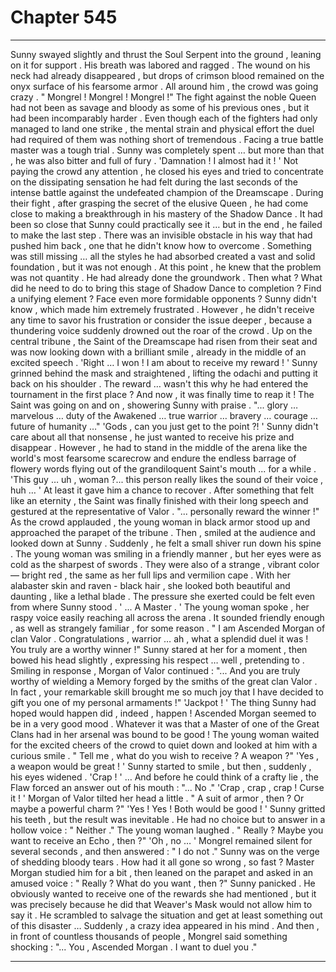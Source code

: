 
# Chapter 545


---

Sunny swayed slightly and thrust the Soul Serpent into the ground , leaning on it for support . His breath was labored and ragged . The wound on his neck had already disappeared , but drops of crimson blood remained on the onyx surface of his fearsome armor .
All around him , the crowd was going crazy .
" Mongrel ! Mongrel ! Mongrel !"
The fight against the noble Queen had not been as savage and bloody as some of his previous ones , but it had been incomparably harder . Even though each of the fighters had only managed to land one strike , the mental strain and physical effort the duel had required of them was nothing short of tremendous . Facing a true battle master was a tough trial .
Sunny was completely spent … but more than that , he was also bitter and full of fury .
'Damnation ! I almost had it ! '
Not paying the crowd any attention , he closed his eyes and tried to concentrate on the dissipating sensation he had felt during the last seconds of the intense battle against the undefeated champion of the Dreamscape .
During their fight , after grasping the secret of the elusive Queen , he had come close to making a breakthrough in his mastery of the Shadow Dance . It had been so close that Sunny could practically see it … but in the end , he failed to make the last step . There was an invisible obstacle in his way that had pushed him back , one that he didn't know how to overcome .
Something was still missing … all the styles he had absorbed created a vast and solid foundation , but it was not enough . At this point , he knew that the problem was not quantity . He had already done the groundwork . Then what ? What did he need to do to bring this stage of Shadow Dance to completion ? Find a unifying element ? Face even more formidable opponents ?
Sunny didn't know , which made him extremely frustrated .
However , he didn't receive any time to savor his frustration or consider the issue deeper , because a thundering voice suddenly drowned out the roar of the crowd .
Up on the central tribune , the Saint of the Dreamscape had risen from their seat and was now looking down with a brilliant smile , already in the middle of an excited speech .
'Right … I won ! I am about to receive my reward ! '
Sunny grinned behind the mask and straightened , lifting the odachi and putting it back on his shoulder .
The reward … wasn't this why he had entered the tournament in the first place ? And now , it was finally time to reap it !
The Saint was going on and on , showering Sunny with praise .
"... glory … marvelous … duty of the Awakened … true warrior … bravery … courage … future of humanity …"
'Gods , can you just get to the point ?! '
Sunny didn't care about all that nonsense , he just wanted to receive his prize and disappear . However , he had to stand in the middle of the arena like the world's most fearsome scarecrow and endure the endless barrage of flowery words flying out of the grandiloquent Saint's mouth ... for a while .
'This guy … uh , woman ?... this person really likes the sound of their voice , huh … '
At least it gave him a chance to recover .
After something that felt like an eternity , the Saint was finally finished with their long speech and gestured at the representative of Valor .
"... personally reward the winner !"
As the crowd applauded , the young woman in black armor stood up and approached the parapet of the tribune . Then , smiled at the audience and looked down at Sunny .
Suddenly , he felt a small shiver run down his spine .
The young woman was smiling in a friendly manner , but her eyes were as cold as the sharpest of swords . They were also of a strange , vibrant color — bright red , the same as her full lips and vermilion cape . With her alabaster skin and raven - black hair , she looked both beautiful and daunting , like a lethal blade .
The pressure she exerted could be felt even from where Sunny stood .
' ... A Master . '
The young woman spoke , her raspy voice easily reaching all across the arena . It sounded friendly enough , as well as strangely familiar , for some reason .
" I am Ascended Morgan of clan Valor . Congratulations , warrior … ah , what a splendid duel it was ! You truly are a worthy winner !"
Sunny stared at her for a moment , then bowed his head slightly , expressing his respect … well , pretending to .
Smiling in response , Morgan of Valor continued :
"... And you are truly worthy of wielding a Memory forged by the smiths of the great clan Valor . In fact , your remarkable skill brought me so much joy that I have decided to gift you one of my personal armaments !"
'Jackpot ! '
The thing Sunny had hoped would happen did , indeed , happen ! Ascended Morgan seemed to be in a very good mood . Whatever it was that a Master of one of the Great Clans had in her arsenal was bound to be good !
The young woman waited for the excited cheers of the crowd to quiet down and looked at him with a curious smile .
" Tell me , what do you wish to receive ? A weapon ?"
'Yes , a weapon would be great ! '
Sunny started to smile , but then , suddenly , his eyes widened .
'Crap ! '
… And before he could think of a crafty lie , the Flaw forced an answer out of his mouth :
"... No ."
'Crap , crap , crap ! Curse it ! '
Morgan of Valor tilted her head a little .
" A suit of armor , then ? Or maybe a powerful charm ?"
'Yes ! Yes ! Both would be good ! '
Sunny gritted his teeth , but the result was inevitable . He had no choice but to answer in a hollow voice :
" Neither ."
The young woman laughed .
" Really ? Maybe you want to receive an Echo , then ?"
'Oh , no … '
Mongrel remained silent for several seconds , and then answered :
" I do not ."
Sunny was on the verge of shedding bloody tears . How had it all gone so wrong , so fast ?
Master Morgan studied him for a bit , then leaned on the parapet and asked in an amused voice :
" Really ? What do you want , then ?"
Sunny panicked . He obviously wanted to receive one of the rewards she had mentioned , but it was precisely because he did that Weaver's Mask would not allow him to say it . He scrambled to salvage the situation and get at least something out of this disaster …
Suddenly , a crazy idea appeared in his mind .
And then , in front of countless thousands of people , Mongrel said something shocking :
"... You , Ascended Morgan . I want to duel you ."

---

